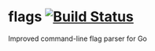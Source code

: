 # flags [![Build Status](https://travis-ci.org/simonleung8/flags.png?branch=master)](https://travis-ci.org/simonleung8/flags)
Improved command-line flag parser for Go
